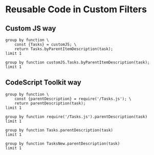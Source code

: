 # Reusable Code in Custom Filters

## Custom JS way

```tasks
group by function \
    const {Tasks} = customJS; \
    return Tasks.byParentItemDescription(task);
limit 1
```

```tasks
group by function customJS.Tasks.byParentItemDescription(task);
limit 1
```

## CodeScript Toolkit way

```tasks
group by function \
    const {parentDescription} = require('/Tasks.js'); \
    return parentDescription(task);
limit 1
```

```tasks
group by function require('/Tasks.js').parentDescription(task)
limit 1
```

```tasks
group by function Tasks.parentDescription(task)
limit 1
```

```tasks
group by function TasksNew.parentDescription(task)
limit 1
```

